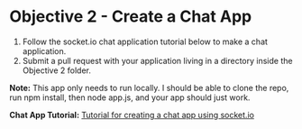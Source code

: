 Objective 2 - Create a Chat App
====================================

1. Follow the socket.io chat application tutorial below to make a chat application.
2. Submit a pull request with your application living in a directory inside the Objective 2 folder.

**Note:**
This app only needs to run locally. I should be able to clone the repo, run npm install, then node app.js, and your app should just work.

**Chat App Tutorial:**
[Tutorial for creating a chat app using socket.io](http://socket.io/get-started/chat/)
